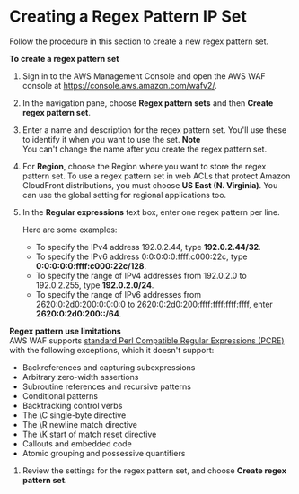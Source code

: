 # Creating a Regex Pattern IP Set<a name="waf-regex-pattern-set-creating"></a>

Follow the procedure in this section to create a new regex pattern set\.

**To create a regex pattern set**

1. Sign in to the AWS Management Console and open the AWS WAF console at [https://console\.aws\.amazon\.com/wafv2/](https://console.aws.amazon.com/wafv2/)\. 

1. In the navigation pane, choose **Regex pattern sets** and then **Create regex pattern set**\. 

1. Enter a name and description for the regex pattern set\. You'll use these to identify it when you want to use the set\. 
**Note**  
You can't change the name after you create the regex pattern set\.

1. For **Region**, choose the Region where you want to store the regex pattern set\. To use a regex pattern set in web ACLs that protect Amazon CloudFront distributions, you must choose **US East \(N\. Virginia\)**\. You can use the global setting for regional applications too\.

1. In the **Regular expressions** text box, enter one regex pattern per line\. 

   Here are some examples:
   + To specify the IPv4 address 192\.0\.2\.44, type **192\.0\.2\.44/32**\.
   + To specify the IPv6 address 0:0:0:0:0:ffff:c000:22c, type **0:0:0:0:0:ffff:c000:22c/128**\.
   + To specify the range of IPv4 addresses from 192\.0\.2\.0 to 192\.0\.2\.255, type **192\.0\.2\.0/24**\.
   + To specify the range of IPv6 addresses from 2620:0:2d0:200:0:0:0:0 to 2620:0:2d0:200:ffff:ffff:ffff:ffff, enter **2620:0:2d0:200::/64**\.

**Regex pattern use limitations**  
AWS WAF supports [standard Perl Compatible Regular Expressions \(PCRE\)](http://www.pcre.org/) with the following exceptions, which it doesn't support: 
   + Backreferences and capturing subexpressions
   + Arbitrary zero\-width assertions
   + Subroutine references and recursive patterns
   + Conditional patterns
   + Backtracking control verbs
   + The \\C single\-byte directive
   + The \\R newline match directive
   + The \\K start of match reset directive
   + Callouts and embedded code
   + Atomic grouping and possessive quantifiers

1. Review the settings for the regex pattern set, and choose **Create regex pattern set**\.